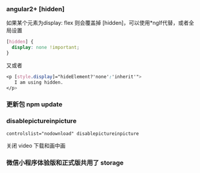 ### angular2+ [hidden]

如果某个元素为display: flex 则会覆盖掉 [hidden]，可以使用*ngIf代替，或者全局设置

```css
[hidden] {
  display: none !important;
}
```

又或者

```css
<p [style.display]="hideElement?'none':'inherit'">
   I am using hidden.
</p>
```

### 更新包 npm update

### disablepictureinpicture

```
controlslist="nodownload" disablepictureinpicture
```

关闭 video 下载和画中画

### 微信小程序体验版和正式版共用了 storage
